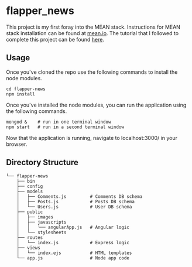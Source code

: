 # flapper_news
This project is my first foray into the MEAN stack. Instructions for MEAN stack installation can be found at [mean.io](http://mean.io/). The tutorial that I followed to complete this project can be found [here](https://thinkster.io/mean-stack-tutorial/).

## Usage
Once you've cloned the repo use the following commands to install the node modules.
```
cd flapper-news
npm install
```
Once you've installed the node modules, you can run the application using the following commands.
```
mongod &    # run in one terminal window
npm start   # run in a second terminal window
```
Now that the application is running, navigate to localhost:3000/ in your browser.

## Directory Structure
```
└── flapper-news
    ├── bin
    ├── config
    ├── models
    │   ├── Comments.js         # Comments DB schema
    │   ├── Posts.js            # Posts DB schema
    │   └── Users.js            # User DB schema
    ├── public
    │   ├── images
    │   ├── javascripts
    │   │   └── angularApp.js   # Angular logic
    │   └── stylesheets
    ├── routes
    │   └── index.js            # Express logic
    ├── views
    │   └── index.ejs           # HTML templates
    └── app.js                  # Node app code
```
